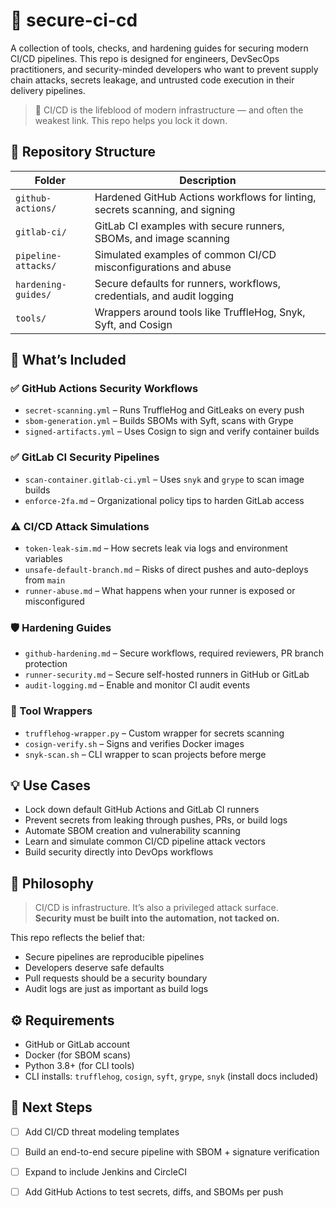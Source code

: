 # 🔐 secure-ci-cd

A collection of tools, checks, and hardening guides for securing modern CI/CD pipelines. This repo is designed for engineers, DevSecOps practitioners, and security-minded developers who want to prevent supply chain attacks, secrets leakage, and untrusted code execution in their delivery pipelines.

> 🎯 CI/CD is the lifeblood of modern infrastructure — and often the weakest link. This repo helps you lock it down.

## 📁 Repository Structure

| Folder             | Description                                                      |
|--------------------|------------------------------------------------------------------|
| `github-actions/`   | Hardened GitHub Actions workflows for linting, secrets scanning, and signing |
| `gitlab-ci/`        | GitLab CI examples with secure runners, SBOMs, and image scanning |
| `pipeline-attacks/` | Simulated examples of common CI/CD misconfigurations and abuse   |
| `hardening-guides/` | Secure defaults for runners, workflows, credentials, and audit logging |
| `tools/`            | Wrappers around tools like TruffleHog, Snyk, Syft, and Cosign    |

## 🧱 What’s Included

### ✅ GitHub Actions Security Workflows
- `secret-scanning.yml` – Runs TruffleHog and GitLeaks on every push
- `sbom-generation.yml` – Builds SBOMs with Syft, scans with Grype
- `signed-artifacts.yml` – Uses Cosign to sign and verify container builds

### ✅ GitLab CI Security Pipelines
- `scan-container.gitlab-ci.yml` – Uses `snyk` and `grype` to scan image builds
- `enforce-2fa.md` – Organizational policy tips to harden GitLab access

### ⚠️ CI/CD Attack Simulations
- `token-leak-sim.md` – How secrets leak via logs and environment variables
- `unsafe-default-branch.md` – Risks of direct pushes and auto-deploys from `main`
- `runner-abuse.md` – What happens when your runner is exposed or misconfigured

### 🛡️ Hardening Guides
- `github-hardening.md` – Secure workflows, required reviewers, PR branch protection
- `runner-security.md` – Secure self-hosted runners in GitHub or GitLab
- `audit-logging.md` – Enable and monitor CI audit events

### 🧰 Tool Wrappers
- `trufflehog-wrapper.py` – Custom wrapper for secrets scanning
- `cosign-verify.sh` – Signs and verifies Docker images
- `snyk-scan.sh` – CLI wrapper to scan projects before merge

## 💡 Use Cases

- Lock down default GitHub Actions and GitLab CI runners
- Prevent secrets from leaking through pushes, PRs, or build logs
- Automate SBOM creation and vulnerability scanning
- Learn and simulate common CI/CD pipeline attack vectors
- Build security directly into DevOps workflows

## 🧬 Philosophy

> CI/CD is infrastructure. It’s also a privileged attack surface.  
> **Security must be built into the automation, not tacked on.**

This repo reflects the belief that:
- Secure pipelines are reproducible pipelines
- Developers deserve safe defaults
- Pull requests should be a security boundary
- Audit logs are just as important as build logs

## ⚙️ Requirements

- GitHub or GitLab account
- Docker (for SBOM scans)
- Python 3.8+ (for CLI tools)
- CLI installs: `trufflehog`, `cosign`, `syft`, `grype`, `snyk` (install docs included)

## 🧠 Next Steps

- [ ] Add CI/CD threat modeling templates
- [ ] Build an end-to-end secure pipeline with SBOM + signature verification
- [ ] Expand to include Jenkins and CircleCI
- [ ] Add GitHub Actions to test secrets, diffs, and SBOMs per push

